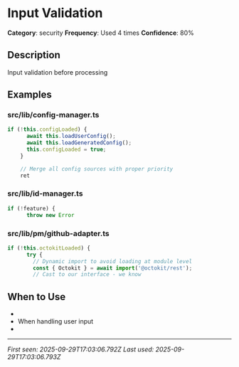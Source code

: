 # Input Validation

**Category**: security
**Frequency**: Used 4 times
**Confidence**: 80%

## Description
Input validation before processing

## Examples

### src/lib/config-manager.ts
```typescript
if (!this.configLoaded) {
      await this.loadUserConfig();
      await this.loadGeneratedConfig();
      this.configLoaded = true;
    }

    // Merge all config sources with proper priority
    ret
```


### src/lib/id-manager.ts
```typescript
if (!feature) {
      throw new Error
```


### src/lib/pm/github-adapter.ts
```typescript
if (!this.octokitLoaded) {
      try {
        // Dynamic import to avoid loading at module level
        const { Octokit } = await import('@octokit/rest');
        // Cast to our interface - we know 
```


## When to Use
- 
- When handling user input
- 

---
*First seen: 2025-09-29T17:03:06.792Z*
*Last used: 2025-09-29T17:03:06.793Z*
